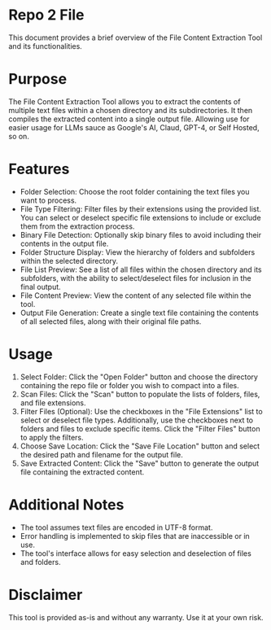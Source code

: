 # Repo 2 File
This document provides a brief overview of the File Content Extraction Tool and its functionalities.

# Purpose
The File Content Extraction Tool allows you to extract the contents of multiple text files within a chosen directory and its subdirectories. It then compiles the extracted content into a single output file. Allowing use for easier usage for LLMs sauce as Google's AI, Claud, GPT-4, or Self Hosted, so on.

# Features
- Folder Selection: Choose the root folder containing the text files you want to process.
- File Type Filtering: Filter files by their extensions using the provided list. You can select or deselect specific file extensions to include or exclude them from the extraction process.
- Binary File Detection: Optionally skip binary files to avoid including their contents in the output file.
- Folder Structure Display: View the hierarchy of folders and subfolders within the selected directory.
- File List Preview: See a list of all files within the chosen directory and its subfolders, with the ability to select/deselect files for inclusion in the final output.
- File Content Preview: View the content of any selected file within the tool.
- Output File Generation: Create a single text file containing the contents of all selected files, along with their original file paths.

# Usage
1. Select Folder: Click the "Open Folder" button and choose the directory containing the repo file or folder you wish to compact into a files.
2. Scan Files: Click the "Scan" button to populate the lists of folders, files, and file extensions.
3. Filter Files (Optional): Use the checkboxes in the "File Extensions" list to select or deselect file types. Additionally, use the checkboxes next to folders and files to exclude specific items. Click the "Filter Files" button to apply the filters.
4. Choose Save Location: Click the "Save File Location" button and select the desired path and filename for the output file.
5. Save Extracted Content: Click the "Save" button to generate the output file containing the extracted content.

# Additional Notes
- The tool assumes text files are encoded in UTF-8 format.
- Error handling is implemented to skip files that are inaccessible or in use.
- The tool's interface allows for easy selection and deselection of files and folders.

# Disclaimer
This tool is provided as-is and without any warranty. Use it at your own risk.
